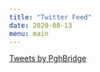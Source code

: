 ```yaml
---
title: "Twitter Feed"
date: 2020-08-13
menu: main
---
```


<a class="twitter-timeline" href="https://twitter.com/PghBridge?ref_src=twsrc%5Etfw">Tweets by PghBridge</a> <script async src="https://platform.twitter.com/widgets.js" charset="utf-8"></script> 
